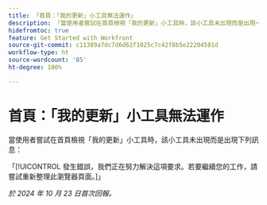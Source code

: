 ```yaml
---
title: 「首頁：「我的更新」小工具無法運作」
description: 「當使用者嘗試在首頁檢視「我的更新」小工具時，該小工具未出現而是出現一則訊息。」
hidefromtoc: true
feature: Get Started with Workfront
source-git-commit: c11389a7dc7d6d62f1025c7c42f8b5e22204581d
workflow-type: ht
source-wordcount: '85'
ht-degree: 100%

---
```



# 首頁：「我的更新」小工具無法運作

當使用者嘗試在首頁檢視「我的更新」小工具時，該小工具未出現而是出現下列訊息：

「[!UICONTROL 發生錯誤，我們正在努力解決這項要求。若要繼續您的工作，請嘗試重新整理此瀏覽器頁面。]」

_於 2024 年 10 月 23 日首次回報。_
